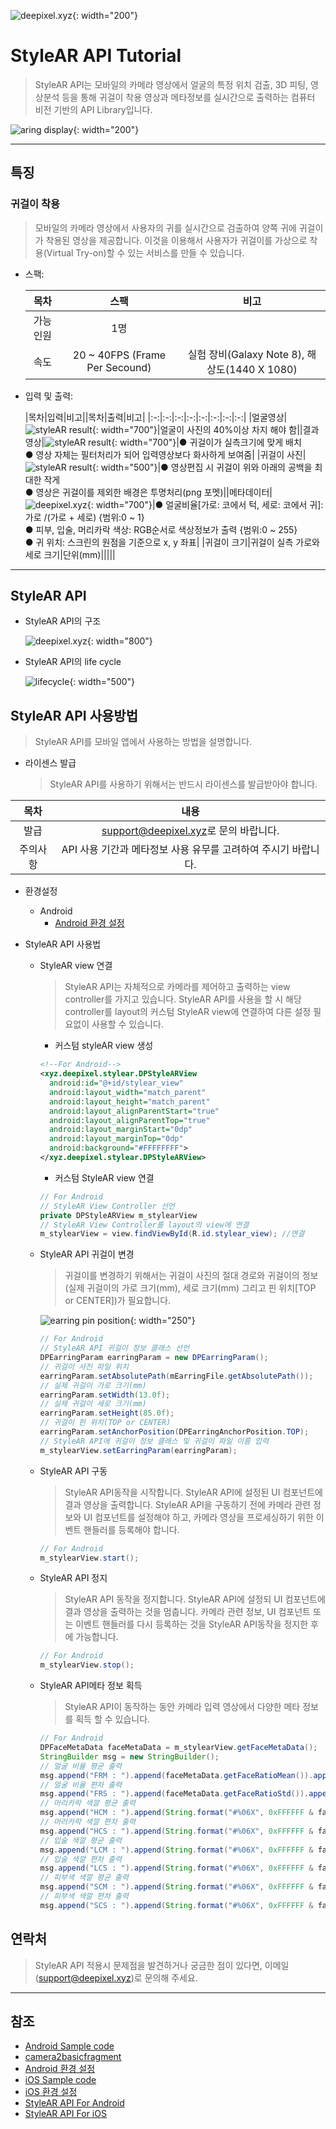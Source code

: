 ![deepixel.xyz](./img/Deepixel_logo.PNG){: width="200"}

# StyleAR API Tutorial

>StyleAR API는 모바일의 카메라 영상에서 얼굴의 특정 위치 검출, 3D 피팅, 영상분석 등을 통해 귀걸이 착용 영상과 메타정보를 실시간으로 출력하는 컴퓨터 비전 기반의 API Library입니다.  

![aring display](./img/face(earring).png){: width="200"}

***

## 특징

### 귀걸이 착용

> 모바일의 카메라 영상에서 사용자의 귀를 실시간으로 검출하여 양쪽 귀에 귀걸이가 착용된 영상을 제공합니다. 이것을 이용해서 사용자가 귀걸이를 가상으로 착용(Virtual Try-on)할 수 있는 서비스를 만들 수 있습니다.

- 스팩:

    |목차|스팩|비고|
    |:-:|:-:|:-:|
    |가능인원|1명||
    |속도| 20 ~ 40FPS (Frame Per Secound) |실험 장비(Galaxy Note 8), 해상도(1440 X 1080)|

- 입력 및 출력:

    |목차|입력|비고||목차|출력|비고|
    |:-:|:-:|:-:|:-:|:-:|:-:|:-:|:-:|
    |얼굴영상|![styleAR result](./img/faceInput.png){: width="700"}|얼굴이 사진의 40%이상 차지 해야 함||결과영상|![styleAR result](./img/faceOutput.png){: width="700"}|● 귀걸이가 실측크기에 맞게 배치<br />● 영상 자체는 필터처리가 되어 입력영상보다 화사하게 보여줌|
    |귀걸이 사진|![styleAR result](./img/input_1.png){: width="500"}|● 영상편집 시 귀걸이 위와 아래의 공백을 최대한 작게<br />● 영상은 귀걸이를 제외한 배경은 투명처리(png 포멧)||메타데이터|![deepixel.xyz](./img/meta_info.png){: width="700"}|● 얼굴비율[가로: 코에서 턱, 세로: 코에서 귀]: 가로 /(가로 + 세로) {범위:0 ~ 1}<br />● 피부, 입술, 머리카락 색상: RGB순서로 색상정보가 출력 {범위:0 ~ 255}<br />● 귀 위치: 스크린의 원점을 기준으로 x, y 좌표|
    |귀걸이 크기|귀걸이 실측 가로와 세로 크기|단위(mm)|||||

***

## StyleAR API

- StyleAR API의 구조

  ![deepixel.xyz](./img/structure.png){: width="800"}

- StyleAR API의 life cycle

  ![lifecycle](./img/life_cycle.png){: width="500"}

## StyleAR API 사용방법

>StyleAR API를 모바일 앱에서 사용하는 방법을 설명합니다.

- 라이센스 발급
  > StyleAR API를 사용하기 위해서는 반드시 라이센스를 발급받아야 합니다.

|목차|내용|
|:-:|:-:|
|발급|<support@deepixel.xyz>로 문의 바랍니다.|
|주의사항|API 사용 기간과 메타정보 사용 유무를 고려하여 주시기 바랍니다.|

- 환경설정
  - Android
    - [Android 환경 설정][android_tutorial]

- StyleAR API 사용법
  - StyleAR view 연결
    > StyleAR API는 자체적으로 카메라를 제어하고 출력하는 view controller를 가지고 있습니다. StyleAR API를 사용을 할 시 해당 controller를 layout의 커스텀 StyleAR view에 연결하여 다른 설정 필요없이 사용할 수 있습니다.

    - 커스텀 styleAR view 생성

    ```xml
    <!--For Android-->
    <xyz.deepixel.stylear.DPStyleARView
      android:id="@+id/stylear_view"
      android:layout_width="match_parent"
      android:layout_height="match_parent"
      android:layout_alignParentStart="true"
      android:layout_alignParentTop="true"
      android:layout_marginStart="0dp"
      android:layout_marginTop="0dp"
      android:background="#FFFFFFFF">
    </xyz.deepixel.stylear.DPStyleARView>
    ```

    - 커스텀 StyleAR view 연결

    ```java
    // For Android
    // StyleAR View Controller 선언
    private DPStyleARView m_stylearView
    // StyleAR View Controller를 layout의 view에 연결  
    m_stylearView = view.findViewById(R.id.stylear_view); //연결
    ```

  - StyleAR API 귀걸이 변경
    > 귀걸이를 변경하기 위해서는 귀걸이 사진의 절대 경로와 귀걸이의 정보(실제 귀걸이의 가로 크기(mm), 세로 크기(mm) 그리고 핀 위치[TOP or CENTER])가 필요합니다.

    ![earring pin position](./img/earring_pin_position.png){: width="250"}

    ```java
    // For Android
    // StyleAR API 귀걸이 정보 클래스 선언
    DPEarringParam earringParam = new DPEarringParam();
    // 귀걸이 사진 파일 위치
    earringParam.setAbsolutePath(mEarringFile.getAbsolutePath());
    // 실제 귀걸이 가로 크기(mm)
    earringParam.setWidth(13.0f);
    // 실제 귀걸이 세로 크기(mm)
    earringParam.setHeight(85.0f);
    // 귀걸이 핀 위치(TOP or CENTER)
    earringParam.setAnchorPosition(DPEarringAnchorPosition.TOP);
    // StyleAR API에 귀걸이 정보 클래스 및 귀걸이 파일 이름 입력
    m_stylearView.setEarringParam(earringParam);
    ```

  - StyleAR API 구동
    > StyleAR API동작을 시작합니다. StyleAR API에 설정된 UI 컴포넌트에 결과 영상을 출력합니다. StyleAR API을 구동하기 전에 카메라 관련 정보와 UI 컴포넌트를 설정해야 하고, 카메라 영상을 프로세싱하기 위한 이벤트 핸들러를 등록해야 합니다.

    ```java
    // For Android
    m_stylearView.start();
    ```

  - StyleAR API 정지
    > StyleAR API 동작을 정지합니다. StyleAR API에 설정되 UI 컴포넌트에 결과 영상을 출력하는 것을 멈춥니다. 카메라 관련 정보, UI 컴포넌트 또는 이벤트 핸들러를 다시 등록하는 것을 StyleAR API동작을 정지한 후에 가능합니다.

    ```java
    // For Android
    m_stylearView.stop();
    ```

  - StyleAR API메타 정보 획득
    > StyleAR API이 동작하는 동안 카메라 입력 영상에서 다양한 메타 정보를 획득 할 수 있습니다.

    ```java
    // For Android
    DPFaceMetaData faceMetaData = m_stylearView.getFaceMetaData();
    StringBuilder msg = new StringBuilder();
    // 얼굴 비율 평균 출력
    msg.append("FRM : ").append(faceMetaData.getFaceRatioMean()).append('\n');
    // 얼굴 비율 편차 출력
    msg.append("FRS : ").append(faceMetaData.getFaceRatioStd()).append('\n');
    // 머리카락 색깔 평균 출력
    msg.append("HCM : ").append(String.format("#%06X", 0xFFFFFF & faceMetaData.getHairColorMean())).append('\n');
    // 머러카락 색깔 편차 출력
    msg.append("HCS : ").append(String.format("#%06X", 0xFFFFFF & faceMetaData.getHairColorStd())).append('\n');
    // 입술 색깔 평균 출력
    msg.append("LCM : ").append(String.format("#%06X", 0xFFFFFF & faceMetaData.getLipColorMean())).append('\n');
    // 입술 색깔 편차 출력
    msg.append("LCS : ").append(String.format("#%06X", 0xFFFFFF & faceMetaData.getLipColorStd())).append('\n');
    // 피부색 색깔 평균 출력
    msg.append("SCM : ").append(String.format("#%06X", 0xFFFFFF & faceMetaData.getSkinColorMean())).append('\n');
    // 피부색 색깔 편차 출력
    msg.append("SCS : ").append(String.format("#%06X", 0xFFFFFF & faceMetaData.getSkinColorStd())).append('\n');
    ```

## 연락처

> StyleAR API 적용시 문제점을 발견하거나 궁금한 점이 있다면, 이메일(support@deepixel.xyz)로 문의해 주세요.  

***

## 참조

- [Android Sample code][android_sample]
- [camera2basicfragment][camera2basicfragment_sample]
- [Android 환경 설정][android_tutorial]
- [iOS Sample code][ios_sample]
- [iOS 환경 설정][ios_tutorial]
- [StyleAR API For Android][stylear_api_for_android]
- [StyleAR API For iOS][stylear_api_for_ios]

[android_sample]: https://github.com/deepixel-dev1/deepixel-dev1.github.io/tree/master/StyleAR/tutorial/android/StyleARForAndroidSample
[license]: /License/README.md
[camera2basicfragment_sample]: https://github.com/googlesamples/android-Camera2Basic/blob/master/Application/src/main/java/com/example/android/camera2basic/Camera2BasicFragment.java
[ios_sample]: https://github.com/deepixel-dev1/deepixel-dev1.github.io/tree/master/StyleAR/tutorial/ios/StyleARiOSAppExample
[android_tutorial]: /StyleAR/tutorial/android
[ios_tutorial]: /StyleAR/tutorial/ios
[stylear_api_for_android]: /StyleAR/apis/android
[stylear_api_for_ios]: /StyleAR/apis/ios
